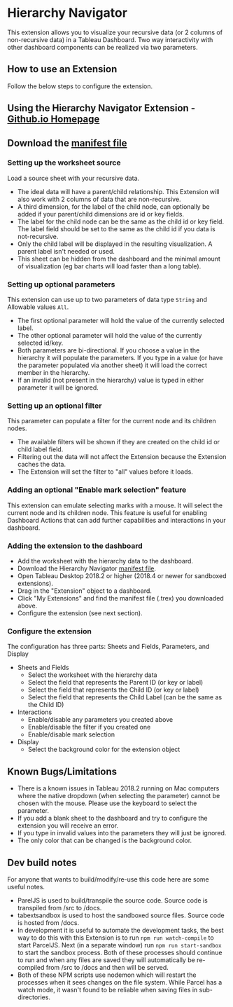 # Hierarchy Navigator
This extension allows you to visualize your recursive data (or 2 columns of non-recursive data) in a Tableau Dashboard.  Two way interactivity with other dashboard components can be realized via two parameters.  

## How to use an Extension
Follow the below steps to configure the extension.

## Using the Hierarchy Navigator Extension - <a href="https://tableau.github.io/extension-hierarchy-navigator-sandboxed">Github.io Homepage</a>

## Download the [manifest file](https://tableau.github.io/extension-hierarchy-navigator-sandboxed/hierarchynavigator-1.0.trex)

### Setting up the worksheet source
Load a source sheet with your recursive data. 
*  The ideal data will have a parent/child relationship.  This Extension will also work with 2 columns of data that are non-recursive.
*  A third dimension, for the label of the child node, can optionally be added if your parent/child dimensions are id or key fields.  
* The label for the child node can be the same as the child id or key field.  The label field should be set to the same as the child id if you data is not-recursive.
* Only the child label will be displayed in the resulting visualization.  A parent label isn't needed or used.  
* This sheet can be hidden from the dashboard and the minimal amount of visualization (eg bar charts will load faster than a long table).

### Setting up optional parameters
This extension can use up to two parameters of data type `String` and Allowable values `All`.
* The first optional parameter will hold the value of the currently selected label.
* The other optional parameter will hold the value of the currently selected id/key.
* Both parameters are bi-directional.  If you choose a value in the hierarchy it will populate the parameters.  If you type in a value (or have the parameter populated via another sheet) it will load the correct member in the hierarchy.
* If an invalid (not present in the hierarchy) value is typed in either parameter it will be ignored.

### Setting up an optional filter
This parameter can populate a filter for the current node and its children nodes.
* The available filters will be shown if they are created on the child id or child label field.
* Filtering out the data will not affect the Extension because the Extension caches the data.  
* The Extension will set the filter to "all" values before it loads.


### Adding an optional "Enable mark selection" feature
This extension can emulate selecting marks with a mouse.  It will select the current node and its children node.  This feature is useful for enabling Dashboard Actions that can add further capabilities and interactions in your dashboard. 

### Adding the extension to the dashboard
* Add the worksheet with the hierarchy data to the dashboard.
* Download the Hierarchy Navigator [manifest file](https://tableau.github.io/extension-hierarchy-navigator-sandboxed/hierarchynavigator-1.0.trex). 
* Open Tableau Desktop 2018.2 or higher (2018.4 or newer for sandboxed extensions).
* Drag in the "Extension" object to a dashboard. 
* Click "My Extensions" and find the manifest file (.trex) you downloaded above.
* Configure the extension (see next section).

### Configure the extension
The configuration has three parts: Sheets and Fields, Parameters, and Display
* Sheets and Fields
  * Select the worksheet with the hierarchy data
  * Select the field that represents the Parent ID (or key or label)
  * Select the field that represents the Child ID (or key or label)
  * Select the field that represents the Child Label (can be the same as the Child ID)
* Interactions
  * Enable/disable any parameters you created above
  * Enable/disable the filter if you created one
  * Enable/disable mark selection
* Display
  * Select the background color for the extension object

## Known Bugs/Limitations
* There is a known issues in Tableau 2018.2 running on Mac computers where the native dropdown (when selecting the parameter) cannot be chosen with the mouse.  Please use the keyboard to select the parameter.
* If you add a blank sheet to the dashboard and try to configure the extension you will receive an error.
* If you type in invalid values into the parameters they will just be ignored.
* The only color that can be changed is the background color.


## Dev build notes
For anyone that wants to build/modify/re-use this code here are some useful notes.
* ParelJS is used to build/transpile the source code.  Source code is transpiled from /src to /docs.
* tabextsandbox is used to host the sandboxed source files.  Source code is hosted from /docs.
* In development it is useful to automate the development tasks, the best way to do this with this Extension is to run `npm run watch-compile` to start ParcelJS.  Next (in a separate window) run `npm run start-sandbox` to start the sandbox process.  Both of these processes should continue to run and when any files are saved they will automatically be re-compiled from /src to /docs and then will be served.
* Both of these NPM scripts use nodemon which will restart the processes when it sees changes on the file system.  While Parcel has a watch mode, it wasn't found to be reliable when saving files in sub-directories.